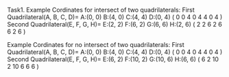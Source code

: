Task1. 
Example Cordinates for intersect of two quadrilaterals: 
First Quadrilateral(A, B, C, D)= A:(0, 0) B:(4, 0) C:(4, 4) D:(0, 4)   ( 0 0 4 0 4 4 0 4 )
Second Quadrilateral(E, F, G, H)= E:(2, 2) F:(6, 2) G:(6, 6) H:(2, 6)  ( 2 2 6 2 6 6 2 6 )

Example Cordinates for no intersect of two quadrilaterals: 
First Quadrilateral(A, B, C, D)= A:(0, 0) B:(4, 0) C:(4, 4) D:(0, 4)    ( 0 0 4 0 4 4 0 4 )
Second Quadrilateral(E, F, G, H)= E:(6, 2) F:(10, 2) G:(10, 6) H:(6, 6) ( 6 2 10 2 10 6 6 6 )
 
